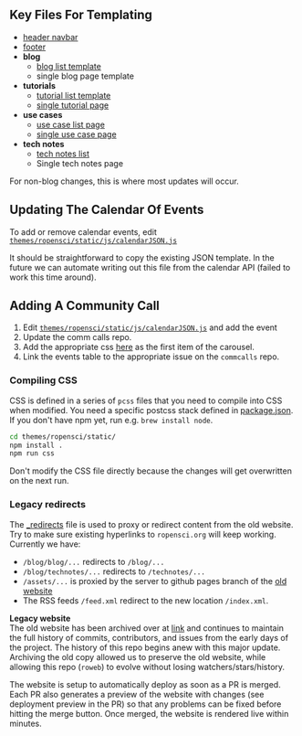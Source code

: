 

## Key Files For Templating

- [header navbar](https://github.com/ropensci/roweb2/blob/master/themes/ropensci/layouts/partials/navbar.html)
- [footer](https://github.com/ropensci/roweb2/blob/master/themes/ropensci/layouts/partials/footer.html)
- **blog**
	- [blog list template](https://github.com/ropensci/roweb2/blob/master/themes/ropensci/layouts/_default/list.html)
	- single blog page template
- **tutorials**
	- [tutorial list template](https://github.com/ropensci/roweb2/blob/master/themes/ropensci/layouts/tutorials/list.html)
	- [single tutorial page](https://github.com/ropensci/roweb2/blob/master/themes/ropensci/layouts/tutorials/single.html)
- **use cases**
	- [use case list page](https://github.com/ropensci/roweb2/blob/master/themes/ropensci/layouts/usecases/list.html)
	- [single use case page](https://github.com/ropensci/roweb2/blob/master/themes/ropensci/layouts/usecases/single.html)
- **tech notes**
	- [tech notes list](https://github.com/ropensci/roweb2/blob/master/themes/ropensci/layouts/technotes/list.html)
	- Single tech notes page

For non-blog changes, this is where most updates will occur.

## Updating The Calendar Of Events

To add or remove calendar events, edit [`themes/ropensci/static/js/calendarJSON.js`](https://github.com/ropensci/roweb2/blob/master/themes/ropensci/static/js/calendarJSON.js)

It should be straightforward to copy the existing JSON template. In the future we can automate writing out this file from the calendar API (failed to work this time around).

## Adding A Community Call

1. Edit [`themes/ropensci/static/js/calendarJSON.js`](https://github.com/ropensci/roweb2/blob/master/themes/ropensci/static/js/calendarJSON.js) and add the event
2. Update the comm calls repo.
3. Add the appropriate css [here](https://github.com/ropensci/roweb2/blob/master/themes/ropensci/static/css/slider.pcss#L75-L96) as the first item of the carousel.
4. Link the events table to the appropriate issue on the `commcalls` repo.

### Compiling CSS

CSS is defined in a series of `pcss` files that you need to compile into CSS when modified.
You need a specific postcss stack defined in [package.json](themes/ropensci/static/package.json).
If you don't have npm yet, run e.g. `brew install node`. 

```sh
cd themes/ropensci/static/
npm install .
npm run css
```

Don't modify the CSS file directly because the changes will get overwritten on the next run.



### Legacy redirects

The [\_redirects](public/_redirects) file is used to proxy or redirect content from the old website. Try to make sure existing hyperlinks to `ropensci.org` will keep working. Currently we have:

 - `/blog/blog/...` redirects to `/blog/...`
 - `/blog/technotes/...` redirects to `/technotes/...`
 - `/assets/...` is proxied by the server to github pages branch of the [old website](https://github.com/ropensci/roweb/tree/gh-pages/assets)
 - The RSS feeds `/feed.xml` redirect to the new location `/index.xml`.


**Legacy website**  
The old website has been archived over at [link]() and continues to maintain the full history of commits, contributors, and issues from the early days of the project. The history of this repo begins anew with this major update. Archiving the old copy allowed us to preserve the old website, while allowing this repo (`roweb`) to evolve without losing watchers/stars/history.

The website is setup to automatically deploy as soon as a PR is merged. Each PR also generates a preview of the website with changes (see deployment preview in the PR) so that any problems can be fixed before hitting the merge button. Once merged, the website is rendered live within minutes.